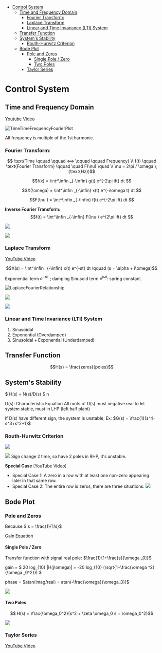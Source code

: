 - [Control System](#control-system)
  - [Time and Frequency Domain](#time-and-frequency-domain)
    - [Fourier Transform:](#fourier-transform)
    - [Laplace Transform](#laplace-transform)
    - [Linear and Time Invariance (LTI) System](#linear-and-time-invariance-lti-system)
  - [Transfer Function](#transfer-function)
  - [System's Stability](#systems-stability)
    - [Routh-Hurwitz Criterion](#routh-hurwitz-criterion)
  - [Bode Plot](#bode-plot)
    - [Pole and Zeros](#pole-and-zeros)
      - [Single Pole / Zero](#single-pole--zero)
      - [Two Poles](#two-poles)
    - [Taylor Series](#taylor-series)
# Control System

## Time and Frequency Domain

[Youtube Video](https://www.youtube.com/watch?v=noycLIZbK_k&list=PLUMWjy5jgHK1NC52DXXrriwihVrYZKqjk&index=3)

![TimeTimeFrequencyFourierPlot](src/img/TimeFrequencyFourierPlot.png)

All frequency is multiple of the 1st harmonic.

### Fourier Transform:
$$ \text{Time \qquad \qquad <==> \qquad \qquad Frequency} \\
f(t) \qquad  \text{Fourier Transform} \qquad \quad F(\nu) \quad \\
\nu = 2\pi / \omega \; (\text{Hz})$$


$$f(x) = \int^\infin _{-\infin} g(t) e^{-2\pi ift} dt $$

$$X(\omega) = \int^\infin _{-\infin} x(t) e^{-i\omega t} dt $$

$$F(\nu ) = \int^\infin _{-\infin} f(t) e^{-2\pi ift} dt $$

**Inverse Fourier Transform:**
$$f(t) = \int^\infin _{-\infin} F(\nu ) e^{2\pi ift} dt $$

![](src/img/FourierTransform.png)

![](src/img/2022-10-08-15-18-17.png)

### Laplace Transform
[YouTube Video](https://www.youtube.com/watch?v=n2y7n6jw5d0&t=28s)

$$X(s) = \int^\infin _{-\infin} x(t) e^{-st} dt \qquad (s = \alpha + i\omega)$$

Exponential term $e^{- \alpha t}$ ; damping
Sinusoid term $e^{j \omega t}$: spring constant

![LaplaceFourierRelationship](src/img/LaplaceFourierRelationship.png)

![](src/img/2022-10-08-15-36-44.png)

![](src/img/LaplaceProperties.png)

### Linear and Time Invariance (LTI) System



1. Sinusoidal 
2. Exponential (Overdamped)
3. Sinusoidal + Exponential (Underdamped)



## Transfer Function

$$H(s) = \frac{zeros}{poles}$$ 


## System's Stability

$ H(s) = N(s)/D(s) $ n 

D(s): Characteristic Equation
All roots of D(s) must negative real to let system stable, must in LHP (left half plant)

If D(s) have different sign, the system is unstable; Ex: $G(s) = \frac{1}{s^4-s^3+s^2+1}$

### Routh-Hurwitz Criterion

![](src/img/RouthHurwitz.png)

![](src/img/RouthHurwitzExample.png)
Sign change 2 time, so have 2 poles in RHP, it's unstable.

**Special Case** ([YouTube Video](https://www.youtube.com/watch?v=oMmUPvn6lP8&list=PLUMWjy5jgHK1NC52DXXrriwihVrYZKqjk&index=19))
- Special Case 1: A zero in a row with at least one non-zero appearing later in that same row.
- Special Case 2: The entire row is zeros, there are three situations.
![](src/img/RouthHurwitzSpecialCase2.png)




## Bode Plot

### Pole and Zeros
Because $ s  = \frac{1}{1/s}$

Gain Equation 

#### Single Pole / Zero 
Transfer function with signal real pole: $\frac{1}{1+\frac{s}{\omega _0}}$

gain = $ 20 log_{10} |H(j\omega)| = -20 log_{10} (\sqrt{1+\frac{\omega ^2}{\omega _0^2}}) $

phase = $atan(imag/real) = atan(-\frac{\omega}{\omega_0})$

![](src/img/BodePlotSinglePole.png)

#### Two Poles

$$ H(s) = \frac{\omega_0^2}{s^2 + \zeta \omega_0 s + \omega_0^2}$$

![](src/img/BodePlot2poles.png)



### Taylor Series
[YouTube Video](https://youtu.be/3d6DsjIBzJ4)

